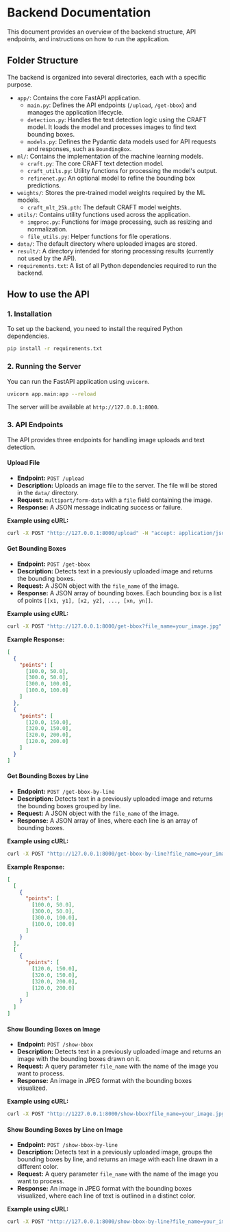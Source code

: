 # Backend Documentation

This document provides an overview of the backend structure, API endpoints, and instructions on how to run the application.

## Folder Structure

The backend is organized into several directories, each with a specific purpose.

- `app/`: Contains the core FastAPI application.
  - `main.py`: Defines the API endpoints (`/upload`, `/get-bbox`) and manages the application lifecycle.
  - `detection.py`: Handles the text detection logic using the CRAFT model. It loads the model and processes images to find text bounding boxes.
  - `models.py`: Defines the Pydantic data models used for API requests and responses, such as `BoundingBox`.
- `ml/`: Contains the implementation of the machine learning models.
  - `craft.py`: The core CRAFT text detection model.
  - `craft_utils.py`: Utility functions for processing the model's output.
  - `refinenet.py`: An optional model to refine the bounding box predictions.
- `weights/`: Stores the pre-trained model weights required by the ML models.
  - `craft_mlt_25k.pth`: The default CRAFT model weights.
- `utils/`: Contains utility functions used across the application.
  - `imgproc.py`: Functions for image processing, such as resizing and normalization.
  - `file_utils.py`: Helper functions for file operations.
- `data/`: The default directory where uploaded images are stored.
- `result/`: A directory intended for storing processing results (currently not used by the API).
- `requirements.txt`: A list of all Python dependencies required to run the backend.

## How to use the API

### 1. Installation

To set up the backend, you need to install the required Python dependencies.

```bash
pip install -r requirements.txt
```

### 2. Running the Server

You can run the FastAPI application using `uvicorn`.

```bash
uvicorn app.main:app --reload
```

The server will be available at `http://127.0.0.1:8000`.

### 3. API Endpoints

The API provides three endpoints for handling image uploads and text detection.

#### Upload File

- **Endpoint:** `POST /upload`
- **Description:** Uploads an image file to the server. The file will be stored in the `data/` directory.
- **Request:** `multipart/form-data` with a `file` field containing the image.
- **Response:** A JSON message indicating success or failure.

**Example using cURL:**

```bash
curl -X POST "http://127.0.0.1:8000/upload" -H "accept: application/json" -H "Content-Type: multipart/form-data" -F "file=@/path/to/your/image.jpg"
```

#### Get Bounding Boxes

- **Endpoint:** `POST /get-bbox`
- **Description:** Detects text in a previously uploaded image and returns the bounding boxes.
- **Request:** A JSON object with the `file_name` of the image.
- **Response:** A JSON array of bounding boxes. Each bounding box is a list of points `[[x1, y1], [x2, y2], ..., [xn, yn]]`.

**Example using cURL:**

```bash
curl -X POST "http://127.0.0.1:8000/get-bbox?file_name=your_image.jpg" -H "accept: application/json"
```

**Example Response:**

```json
[
  {
    "points": [
      [100.0, 50.0],
      [300.0, 50.0],
      [300.0, 100.0],
      [100.0, 100.0]
    ]
  },
  {
    "points": [
      [120.0, 150.0],
      [320.0, 150.0],
      [320.0, 200.0],
      [120.0, 200.0]
    ]
  }
]
```

#### Get Bounding Boxes by Line

- **Endpoint:** `POST /get-bbox-by-line`
- **Description:** Detects text in a previously uploaded image and returns the bounding boxes grouped by line.
- **Request:** A JSON object with the `file_name` of the image.
- **Response:** A JSON array of lines, where each line is an array of bounding boxes.

**Example using cURL:**

```bash
curl -X POST "http://127.0.0.1:8000/get-bbox-by-line?file_name=your_image.jpg" -H "accept: application/json"
```

**Example Response:**

```json
[
  [
    {
      "points": [
        [100.0, 50.0],
        [300.0, 50.0],
        [300.0, 100.0],
        [100.0, 100.0]
      ]
    }
  ],
  [
    {
      "points": [
        [120.0, 150.0],
        [320.0, 150.0],
        [320.0, 200.0],
        [120.0, 200.0]
      ]
    }
  ]
]
```

#### Show Bounding Boxes on Image

- **Endpoint:** `POST /show-bbox`
- **Description:** Detects text in a previously uploaded image and returns an image with the bounding boxes drawn on it.
- **Request:** A query parameter `file_name` with the name of the image you want to process.
- **Response:** An image in JPEG format with the bounding boxes visualized.

**Example using cURL:**

```bash
curl -X POST "http://1227.0.0.1:8000/show-bbox?file_name=your_image.jpg" -o result_image.jpg
```

#### Show Bounding Boxes by Line on Image

- **Endpoint:** `POST /show-bbox-by-line`
- **Description:** Detects text in a previously uploaded image, groups the bounding boxes by line, and returns an image with each line drawn in a different color.
- **Request:** A query parameter `file_name` with the name of the image you want to process.
- **Response:** An image in JPEG format with the bounding boxes visualized, where each line of text is outlined in a distinct color.

**Example using cURL:**

```bash
curl -X POST "http://127.0.0.1:8000/show-bbox-by-line?file_name=your_image.jpg" -o result_image_colored.jpg
```